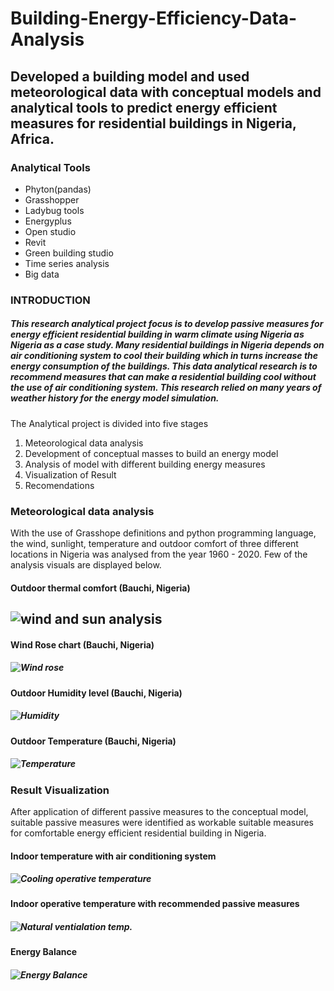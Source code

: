# Building-Energy-Efficiency-Data-Analysis
## Developed a building model and used meteorological data with conceptual models and analytical tools to predict energy efficient measures for residential buildings in Nigeria, Africa.

### Analytical Tools
* Phyton(pandas)
* Grasshopper
* Ladybug tools
* Energyplus
* Open studio
* Revit
* Green building studio
* Time series analysis
* Big data

### INTRODUCTION
##### This research analytical project focus is to develop passive measures for energy efficient residential building in warm climate using Nigeria as Nigeria as a case study. Many residential buildings in Nigeria depends on air conditioning system to cool their building which in turns increase the energy consumption of the buildings. This data analytical research is to recommend measures that can make a residential building cool without the use of air conditioning system. This research relied on many years of weather history for the energy model simulation.


The Analytical project is divided into five stages 
1.	Meteorological data analysis
2.  Development of conceptual masses to build an energy model 
3.  Analysis of model with different building energy measures 
4.  Visualization of Result 
5.  Recomendations 

### Meteorological data analysis
With the use of Grasshope definitions and python programming language, the wind, sunlight, temperature and outdoor comfort of three different locations in Nigeria was analysed from the year 1960 - 2020. Few of the analysis visuals are displayed below.



#### Outdoor thermal comfort (Bauchi, Nigeria)
## ![wind and sun analysis](https://github.com/oluwarotimiyinka/Building-Energy-Efficiency-Data-Analysis/blob/main/Bauchi%20images/Wind%20and%20Sun.jpg)


#### Wind Rose chart (Bauchi, Nigeria)
##### ![Wind rose](https://github.com/oluwarotimiyinka/Building-Energy-Efficiency-Data-Analysis/blob/main/Bauchi%20images/windrose.jpg)


####  Outdoor Humidity level (Bauchi, Nigeria)
##### ![Humidity](https://github.com/oluwarotimiyinka/Building-Energy-Efficiency-Data-Analysis/blob/main/Bauchi%20images/humidity.jpg)


#### Outdoor Temperature (Bauchi, Nigeria)
##### ![Temperature](https://github.com/oluwarotimiyinka/Building-Energy-Efficiency-Data-Analysis/blob/main/Bauchi%20images/Temperature.jpg)


### Result Visualization
After application of different passive measures to the conceptual model, suitable passive measures were identified as workable suitable measures for comfortable energy efficient residential building in Nigeria.

#### Indoor temperature with air conditioning system
##### ![Cooling operative temperature](https://github.com/oluwarotimiyinka/Building-Energy-Efficiency-Data-Analysis/blob/main/Bauchi%20images/Cooling%20operative%20temperature.jpg)


#### Indoor operative temperature with recommended passive measures
##### ![Natural ventialation temp.](https://github.com/oluwarotimiyinka/Building-Energy-Efficiency-Data-Analysis/blob/main/Bauchi%20images/Natural%20ventilation%20operative%20temperature.jpg)

#### Energy Balance
##### ![Energy Balance](https://github.com/oluwarotimiyinka/Building-Energy-Efficiency-Data-Analysis/blob/main/Bauchi%20images/Energy%20Balance.jpg)
